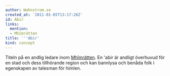 ```yaml
---
author: Wahnstrom.se
created_at: '2011-01-05T13:17:26Z'
id: Abir
links:
  mention:
  - Mhîmrätten
title: '''Abir'
kind: concept
---
```


Titeln på en andlig ledare inom [Mhîmrätten]. En 'abir är andligt överhuvud för en stad och dess
tillhörande region och kan bannlysa och benåda folk i egenskapen av talesman för himlen.

  [Mhîmrätten]: Mhîmrätten